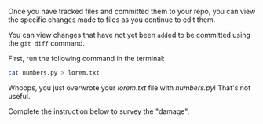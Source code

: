 Once you have tracked files and committed them to your repo, you can view the specific changes made to files as you continue to edit them.

You can view changes that have not yet been `add`ed to be committed using the `git diff` command.

First, run the following command in the terminal:

```sh
cat numbers.py > lorem.txt
```

Whoops, you just overwrote your _lorem.txt_ file with _numbers.py_! That's not useful.

Complete the instruction below to survey the "damage".
